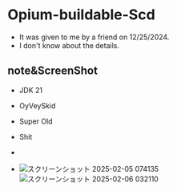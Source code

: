 # Opium-buildable-Scd
- It was given to me by a friend on 12/25/2024.
- I don't know about the details.

## note&ScreenShot
- JDK 21
- OyVeySkid

- Super Old
- Shit
-
- ![スクリーンショット 2025-02-05 074135](https://github.com/user-attachments/assets/5c4326f5-cc8c-455c-90a3-e4975041527c)
![スクリーンショット 2025-02-06 032110](https://github.com/user-attachments/assets/74f3426c-c226-4c07-b555-55ee9a0a5b6e)
